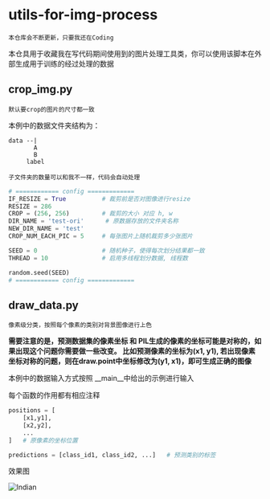 # utils-for-img-process
`本仓库会不断更新，只要我还在Coding`

本仓具用于收藏我在写代码期间使用到的图片处理工具类，你可以使用该脚本在外部生成用于训练的经过处理的数据

## crop_img.py
`默认要crop的图片的尺寸都一致`

本例中的数据文件夹结构为：

    data --|  
           A
           B
         label
         
`子文件夹的数量可以和我不一样，代码会自动处理`
```python
# ============ config =============
IF_RESIZE = True          # 裁剪前是否对图像进行resize
RESIZE = 286
CROP = (256, 256)         # 裁剪的大小 对应 h, w
DIR_NAME = 'test-ori'      # 原数据存放的文件夹名称
NEW_DIR_NAME = 'test'
CROP_NUM_EACH_PIC = 5     # 每张图片上随机裁剪多少张图片

SEED = 0                  # 随机种子，使得每次划分结果都一致
THREAD = 10               # 启用多线程划分数据, 线程数

random.seed(SEED)
# ============ config =============
```

## draw_data.py
`像素级分类，按照每个像素的类别对背景图像进行上色`

**需要注意的是，预测数据集的像素坐标 和 PIL生成的像素的坐标可能是对称的，如果出现这个问题你需要做一些改变。
比如预测像素的坐标为(x1, y1), 若出现像素坐标对称的问题，则在draw.point中坐标修改为(y1, x1)，即可生成正确的图像**

本例中的数据输入方式按照 __main__中给出的示例进行输入

每个函数的作用都有相应注释
```python
positions = [
    [x1,y1],
    [x2,y2],
    ...
]   # 原像素的坐标位置

predictions = [class_id1, class_id2, ...]   # 预测类别的标签
```
效果图

![Indian](https://user-images.githubusercontent.com/57496061/166199733-6799364e-c89f-43e3-bae2-e42e74ceb9d4.png)
